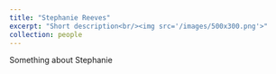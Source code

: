 ```yaml
---
title: "Stephanie Reeves"
excerpt: "Short description<br/><img src='/images/500x300.png'>"
collection: people
---
```


Something about Stephanie